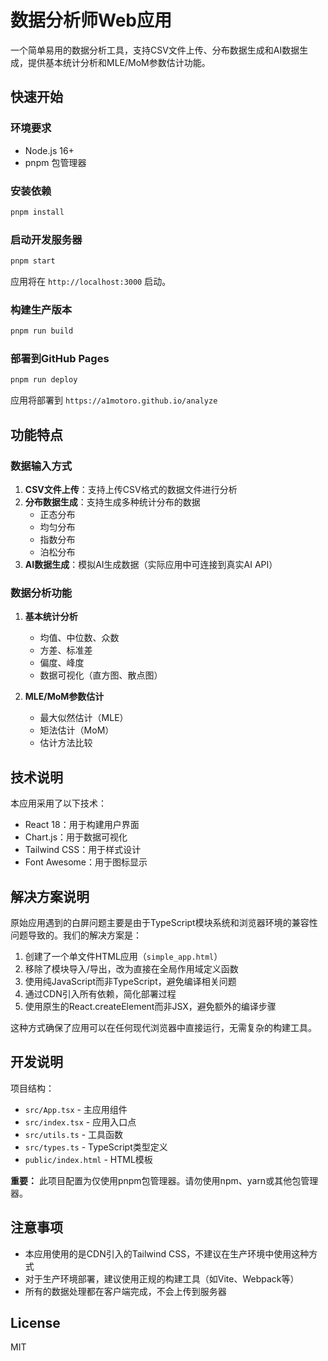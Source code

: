 # 数据分析师Web应用

一个简单易用的数据分析工具，支持CSV文件上传、分布数据生成和AI数据生成，提供基本统计分析和MLE/MoM参数估计功能。

## 快速开始

### 环境要求

- Node.js 16+
- pnpm 包管理器

### 安装依赖

```bash
pnpm install
```

### 启动开发服务器

```bash
pnpm start
```

应用将在 `http://localhost:3000` 启动。

### 构建生产版本

```bash
pnpm run build
```

### 部署到GitHub Pages

```bash
pnpm run deploy
```

应用将部署到 `https://a1motoro.github.io/analyze`

## 功能特点

### 数据输入方式

1. **CSV文件上传**：支持上传CSV格式的数据文件进行分析
2. **分布数据生成**：支持生成多种统计分布的数据
   - 正态分布
   - 均匀分布
   - 指数分布
   - 泊松分布
3. **AI数据生成**：模拟AI生成数据（实际应用中可连接到真实AI API）

### 数据分析功能

1. **基本统计分析**
   - 均值、中位数、众数
   - 方差、标准差
   - 偏度、峰度
   - 数据可视化（直方图、散点图）

2. **MLE/MoM参数估计**
   - 最大似然估计（MLE）
   - 矩法估计（MoM）
   - 估计方法比较

## 技术说明

本应用采用了以下技术：

- React 18：用于构建用户界面
- Chart.js：用于数据可视化
- Tailwind CSS：用于样式设计
- Font Awesome：用于图标显示

## 解决方案说明

原始应用遇到的白屏问题主要是由于TypeScript模块系统和浏览器环境的兼容性问题导致的。我们的解决方案是：

1. 创建了一个单文件HTML应用（`simple_app.html`）
2. 移除了模块导入/导出，改为直接在全局作用域定义函数
3. 使用纯JavaScript而非TypeScript，避免编译相关问题
4. 通过CDN引入所有依赖，简化部署过程
5. 使用原生的React.createElement而非JSX，避免额外的编译步骤

这种方式确保了应用可以在任何现代浏览器中直接运行，无需复杂的构建工具。

## 开发说明

项目结构：
- `src/App.tsx` - 主应用组件
- `src/index.tsx` - 应用入口点
- `src/utils.ts` - 工具函数
- `src/types.ts` - TypeScript类型定义
- `public/index.html` - HTML模板

**重要：** 此项目配置为仅使用pnpm包管理器。请勿使用npm、yarn或其他包管理器。

## 注意事项

- 本应用使用的是CDN引入的Tailwind CSS，不建议在生产环境中使用这种方式
- 对于生产环境部署，建议使用正规的构建工具（如Vite、Webpack等）
- 所有的数据处理都在客户端完成，不会上传到服务器

## License

MIT